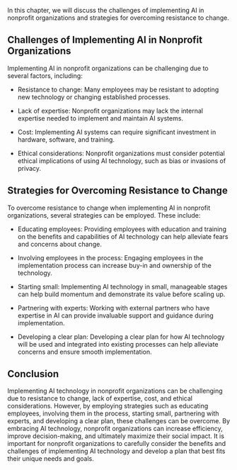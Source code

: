 
In this chapter, we will discuss the challenges of implementing AI in nonprofit organizations and strategies for overcoming resistance to change.

Challenges of Implementing AI in Nonprofit Organizations
--------------------------------------------------------

Implementing AI in nonprofit organizations can be challenging due to several factors, including:

* Resistance to change: Many employees may be resistant to adopting new technology or changing established processes.

* Lack of expertise: Nonprofit organizations may lack the internal expertise needed to implement and maintain AI systems.

* Cost: Implementing AI systems can require significant investment in hardware, software, and training.

* Ethical considerations: Nonprofit organizations must consider potential ethical implications of using AI technology, such as bias or invasions of privacy.

Strategies for Overcoming Resistance to Change
----------------------------------------------

To overcome resistance to change when implementing AI in nonprofit organizations, several strategies can be employed. These include:

* Educating employees: Providing employees with education and training on the benefits and capabilities of AI technology can help alleviate fears and concerns about change.

* Involving employees in the process: Engaging employees in the implementation process can increase buy-in and ownership of the technology.

* Starting small: Implementing AI technology in small, manageable stages can help build momentum and demonstrate its value before scaling up.

* Partnering with experts: Working with external partners who have expertise in AI can provide invaluable support and guidance during implementation.

* Developing a clear plan: Developing a clear plan for how AI technology will be used and integrated into existing processes can help alleviate concerns and ensure smooth implementation.

Conclusion
----------

Implementing AI technology in nonprofit organizations can be challenging due to resistance to change, lack of expertise, cost, and ethical considerations. However, by employing strategies such as educating employees, involving them in the process, starting small, partnering with experts, and developing a clear plan, these challenges can be overcome. By embracing AI technology, nonprofit organizations can increase efficiency, improve decision-making, and ultimately maximize their social impact. It is important for nonprofit organizations to carefully consider the benefits and challenges of implementing AI technology and develop a plan that best fits their unique needs and goals.
